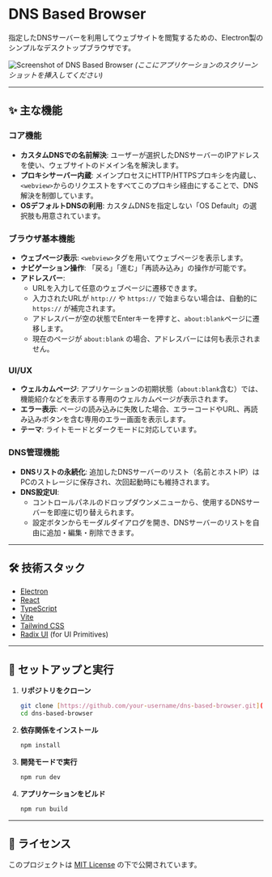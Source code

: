 # DNS Based Browser

指定したDNSサーバーを利用してウェブサイトを閲覧するための、Electron製のシンプルなデスクトップブラウザです。

![Screenshot of DNS Based Browser](https://via.placeholder.com/800x500.png?text=App+Screenshot)
*(ここにアプリケーションのスクリーンショットを挿入してください)*

---

## ✨ 主な機能

### コア機能
- **カスタムDNSでの名前解決**: ユーザーが選択したDNSサーバーのIPアドレスを使い、ウェブサイトのドメイン名を解決します。
- **プロキシサーバー内蔵**: メインプロセスにHTTP/HTTPSプロキシを内蔵し、`<webview>`からのリクエストをすべてこのプロキシ経由にすることで、DNS解決を制御しています。
- **OSデフォルトDNSの利用**: カスタムDNSを指定しない「OS Default」の選択肢も用意されています。

### ブラウザ基本機能
- **ウェブページ表示**: `<webview>`タグを用いてウェブページを表示します。
- **ナビゲーション操作**: 「戻る」「進む」「再読み込み」の操作が可能です。
- **アドレスバー**:
    - URLを入力して任意のウェブページに遷移できます。
    - 入力されたURLが `http://` や `https://` で始まらない場合は、自動的に `https://` が補完されます。
    - アドレスバーが空の状態でEnterキーを押すと、`about:blank`ページに遷移します。
    - 現在のページが `about:blank` の場合、アドレスバーには何も表示されません。

### UI/UX
- **ウェルカムページ**: アプリケーションの初期状態（`about:blank`含む）では、機能紹介などを表示する専用のウェルカムページが表示されます。
- **エラー表示**: ページの読み込みに失敗した場合、エラーコードやURL、再読み込みボタンを含む専用のエラー画面を表示します。
- **テーマ**: ライトモードとダークモードに対応しています。

### DNS管理機能
- **DNSリストの永続化**: 追加したDNSサーバーのリスト（名前とホストIP）はPCのストレージに保存され、次回起動時にも維持されます。
- **DNS設定UI**:
    - コントロールパネルのドロップダウンメニューから、使用するDNSサーバーを即座に切り替えられます。
    - 設定ボタンからモーダルダイアログを開き、DNSサーバーのリストを自由に追加・編集・削除できます。

---

## 🛠️ 技術スタック

- [Electron](https://www.electronjs.org/)
- [React](https://reactjs.org/)
- [TypeScript](https://www.typescriptlang.org/)
- [Vite](https://vitejs.dev/)
- [Tailwind CSS](https://tailwindcss.com/)
- [Radix UI](https://www.radix-ui.com/) (for UI Primitives)

---

## 🚀 セットアップと実行

1.  **リポジトリをクローン**
    ```bash
    git clone [https://github.com/your-username/dns-based-browser.git](https://github.com/your-username/dns-based-browser.git)
    cd dns-based-browser
    ```

2.  **依存関係をインストール**
    ```bash
    npm install
    ```

3.  **開発モードで実行**
    ```bash
    npm run dev
    ```

4.  **アプリケーションをビルド**
    ```bash
    npm run build
    ```

---

## 📄 ライセンス

このプロジェクトは [MIT License](LICENSE) の下で公開されています。